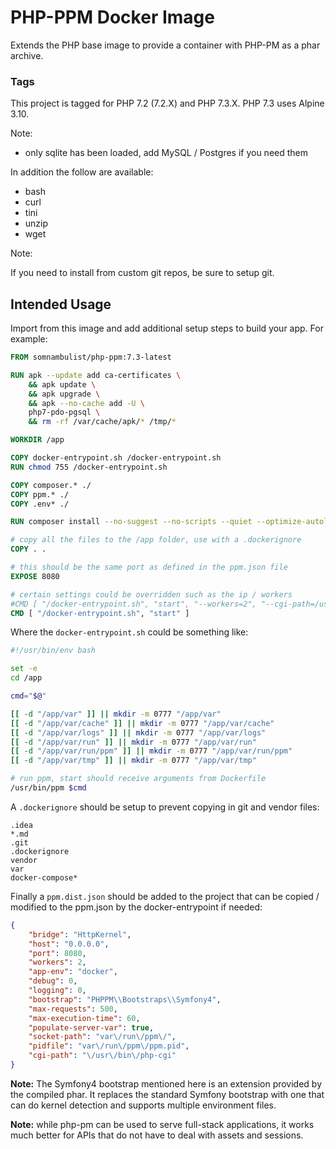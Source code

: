 # PHP-PPM Docker Image

Extends the PHP base image to provide a container with PHP-PM as a phar archive.

### Tags

This project is tagged for PHP 7.2 (7.2.X) and PHP 7.3.X. PHP 7.3 uses Alpine 3.10.

Note:

 * only sqlite has been loaded, add MySQL / Postgres if you need them
 
In addition the follow are available:

 * bash
 * curl
 * tini
 * unzip
 * wget

Note:

If you need to install from custom git repos, be sure to setup git.
 
## Intended Usage

Import from this image and add additional setup steps to build your app. For example:

```dockerfile
FROM somnambulist/php-ppm:7.3-latest

RUN apk --update add ca-certificates \
    && apk update \
    && apk upgrade \
    && apk --no-cache add -U \
    php7-pdo-pgsql \
    && rm -rf /var/cache/apk/* /tmp/*

WORKDIR /app

COPY docker-entrypoint.sh /docker-entrypoint.sh
RUN chmod 755 /docker-entrypoint.sh

COPY composer.* ./
COPY ppm.* ./
COPY .env* ./

RUN composer install --no-suggest --no-scripts --quiet --optimize-autoloader

# copy all the files to the /app folder, use with a .dockerignore
COPY . .

# this should be the same port as defined in the ppm.json file
EXPOSE 8080

# certain settings could be overridden such as the ip / workers
#CMD [ "/docker-entrypoint.sh", "start", "--workers=2", "--cgi-path=/usr/bin/php-cgi", "--host=0.0.0.0" ]
CMD [ "/docker-entrypoint.sh", "start" ]
```

Where the `docker-entrypoint.sh` could be something like:

```bash
#!/usr/bin/env bash

set -e
cd /app

cmd="$@"

[[ -d "/app/var" ]] || mkdir -m 0777 "/app/var"
[[ -d "/app/var/cache" ]] || mkdir -m 0777 "/app/var/cache"
[[ -d "/app/var/logs" ]] || mkdir -m 0777 "/app/var/logs"
[[ -d "/app/var/run" ]] || mkdir -m 0777 "/app/var/run"
[[ -d "/app/var/run/ppm" ]] || mkdir -m 0777 "/app/var/run/ppm"
[[ -d "/app/var/tmp" ]] || mkdir -m 0777 "/app/var/tmp"

# run ppm, start should receive arguments from Dockerfile
/usr/bin/ppm $cmd
```

A `.dockerignore` should be setup to prevent copying in git and vendor files:

```
.idea
*.md
.git
.dockerignore
vendor
var
docker-compose*
```

Finally a `ppm.dist.json` should be added to the project that can be copied / modified
to the ppm.json by the docker-entrypoint if needed:

```json
{
    "bridge": "HttpKernel",
    "host": "0.0.0.0",
    "port": 8080,
    "workers": 2,
    "app-env": "docker",
    "debug": 0,
    "logging": 0,
    "bootstrap": "PHPPM\\Bootstraps\\Symfony4",
    "max-requests": 500,
    "max-execution-time": 60,
    "populate-server-var": true,
    "socket-path": "var\/run\/ppm\/",
    "pidfile": "var\/run\/ppm\/ppm.pid",
    "cgi-path": "\/usr\/bin\/php-cgi"
}
```

__Note:__ The Symfony4 bootstrap mentioned here is an extension provided by the compiled phar.
It replaces the standard Symfony bootstrap with one that can do kernel detection and supports
multiple environment files.

__Note:__ while php-pm can be used to serve full-stack applications, it works much better for
APIs that do not have to deal with assets and sessions.
